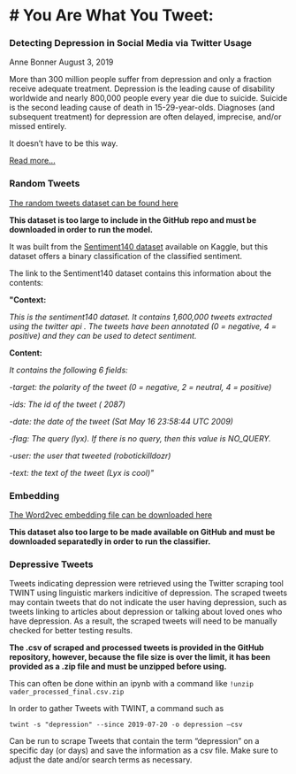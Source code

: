# # You Are What You Tweet: 

### Detecting Depression in Social Media via Twitter Usage

Anne Bonner August 3, 2019


More than 300 million people suffer from depression and only a fraction receive adequate treatment.  Depression is the leading cause of disability worldwide and nearly 800,000 people every year die due to suicide. Suicide is the second leading cause of death in 15-29-year-olds. Diagnoses (and subsequent treatment) for depression are often delayed, imprecise, and/or missed entirely.

It doesn’t have to be this way. 

[Read more...](https://github.com/bonn0062/mlnd_capstone/blob/master/capstone_report.pdf)


### Random Tweets
[The random tweets dataset can be found here](https://www.kaggle.com/ywang311/twitter-sentiment/data)

**This dataset is too large to include in the GitHub repo and must be downloaded in order to run the model.**

It was built from the [Sentiment140 dataset](https://www.kaggle.com/kazanova/sentiment140) available on Kaggle, but this dataset offers a binary classification of the classified sentiment. 

The link to the Sentiment140 dataset contains this information about the contents:

**"Context:**

*This is the sentiment140 dataset. It contains 1,600,000 tweets extracted using the twitter api . The tweets have been annotated (0 = negative, 4 = positive) and they can be used to detect sentiment.*

**Content:**

*It contains the following 6 fields:*

*-target: the polarity of the tweet (0 = negative, 2 = neutral, 4 = positive)*

*-ids: The id of the tweet ( 2087)*

*-date: the date of the tweet (Sat May 16 23:58:44 UTC 2009)*

*-flag: The query (lyx). If there is no query, then this value is NO_QUERY.*

*-user: the user that tweeted (robotickilldozr)*

*-text: the text of the tweet (Lyx is cool)"*


### Embedding 

[The Word2vec embedding file can be downloaded here](https://drive.google.com/file/d/0B7XkCwpI5KDYNlNUTTlSS21pQmM/edit)

**This dataset also too large to be made available on GitHub and must be downloaded separatedly in order to run the classifier.**


### Depressive Tweets

Tweets indicating depression were retrieved using the Twitter scraping tool TWINT using linguistic markers indicitive of depression. The scraped tweets may contain tweets that do not indicate the user having depression, such as tweets linking to articles about depression or talking about loved ones who have depression. As a result, the scraped tweets will need to be manually checked for better testing results. 

**The .csv of scraped and processed tweets is provided in the GitHub repository, however, because the file size is over the limit, it has been provided as a .zip file and must be unzipped before using.**

This can often be done within an ipynb with a command like `!unzip vader_processed_final.csv.zip`

In order to gather Tweets with TWINT, a command such as 

`twint -s "depression" --since 2019-07-20 -o depression —csv`

Can be run to scrape Tweets that contain the term “depression” on a specific day (or days) and save the information as a csv file. Make sure to adjust the date and/or search terms as necessary.
